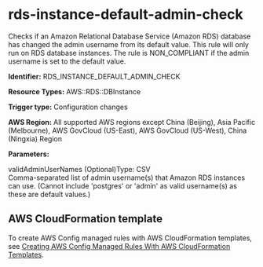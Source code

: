 # rds\-instance\-default\-admin\-check<a name="rds-instance-default-admin-check"></a>

Checks if an Amazon Relational Database Service \(Amazon RDS\) database has changed the admin username from its default value\. This rule will only run on RDS database instances\. The rule is NON\_COMPLIANT if the admin username is set to the default value\. 

**Identifier:** RDS\_INSTANCE\_DEFAULT\_ADMIN\_CHECK

**Resource Types:** AWS::RDS::DBInstance

**Trigger type:** Configuration changes

**AWS Region:** All supported AWS regions except China \(Beijing\), Asia Pacific \(Melbourne\), AWS GovCloud \(US\-East\), AWS GovCloud \(US\-West\), China \(Ningxia\) Region

**Parameters:**

validAdminUserNames \(Optional\)Type: CSV  
Comma\-separated list of admin username\(s\) that Amazon RDS instances can use\. \(Cannot include 'postgres' or 'admin' as valid username\(s\) as these are default values\.\)

## AWS CloudFormation template<a name="w2aac12c33c15b9d461c17"></a>

To create AWS Config managed rules with AWS CloudFormation templates, see [Creating AWS Config Managed Rules With AWS CloudFormation Templates](aws-config-managed-rules-cloudformation-templates.md)\.